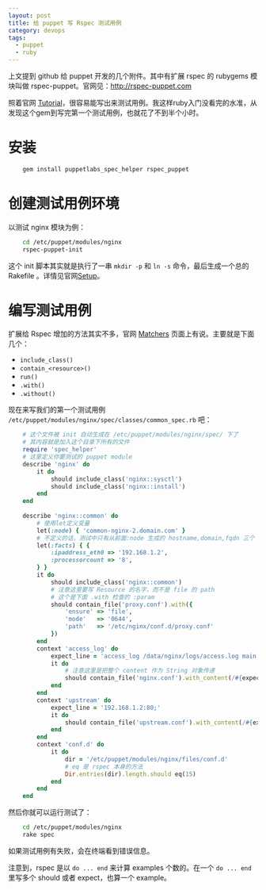 ```yaml
---
layout: post
title: 给 puppet 写 Rspec 测试用例
category: devops
tags:
  - puppet
  - ruby
---
```

上文提到 github 给 puppet 开发的几个附件。其中有扩展 rspec 的 rubygems 模块叫做 rspec-puppet。官网见：<http://rspec-puppet.com>

照着官网 [Tutorial](http://rspec-puppet.com/tutorial/)，很容易能写出来测试用例。我这样ruby入门没看完的水准，从发现这个gem到写完第一个测试用例，也就花了不到半个小时。

# 安装

```bash
    gem install puppetlabs_spec_helper rspec_puppet
```

# 创建测试用例环境

以测试 nginx 模块为例：

```bash
    cd /etc/puppet/modules/nginx
    rspec-puppet-init
```

这个 init 脚本其实就是执行了一串 `mkdir -p` 和 `ln -s` 命令，最后生成一个总的 Rakefile 。详情见官网[Setup](http://rspec-puppet.com/setup/)。

# 编写测试用例

扩展给 Rspec 增加的方法其实不多，官网 [Matchers](http://rspec-puppet.com/matchers/) 页面上有说。主要就是下面几个：

* `include_class()`
* `contain_<resource>()`
* `run()`
* `.with()`
* `.without()`

现在来写我们的第一个测试用例 `/etc/puppet/modules/nginx/spec/classes/common_spec.rb` 吧：

```ruby
    # 这个文件被 init 自动生成在 /etc/puppet/modules/nginx/spec/ 下了
    # 其内容就是加入这个目录下所有的文件
    require 'spec_helper'
    # 这里定义你要测试的 puppet module
    describe 'nginx' do
        it do
            should include_class('nginx::sysctl')
            should include_class('nginx::install')
        end
    end
    
    describe 'nginx::common' do
        # 使用let定义变量
        let(:node) { 'common-nginx-2.domain.com' }
        # 不定义的话，测试中只有从前面:node 生成的 hostname,domain,fqdn 三个
        let(:facts) { {
            :ipaddress_eth0 => '192.168.1.2',
            :processorcount => '8',
        } }
        it do
            should include_class('nginx::common')
            # 注意这里要写 Resource 的名字，而不是 file 的 path
            # 这个是下面 .with 检查的 :param
            should contain_file('proxy.conf').with({
                'ensure' => 'file',
                'mode'   => '0644',
                'path'   => '/etc/nginx/conf.d/proxy.conf'
            })
        end
        context 'access_log' do
            expect_line = 'access_log /data/nginx/logs/access.log main buffer=16k;'
            it do
                # 注意这里是把整个 content 作为 String 对象传递
                should contain_file('nginx.conf').with_content(/#{expect_line}/)
            end
        end
        context 'upstream' do
            expect_line = '192.168.1.2:80;'
            it do
                should contain_file('upstream.conf').with_content(/#{expect_line}/)
            end
        end
        context 'conf.d' do
            it do
                dir = '/etc/puppet/modules/nginx/files/conf.d'
                # eq 是 rspec 本身的方法
                Dir.entries(dir).length.should eq(15)
            end
        end
    end
```

然后你就可以运行测试了：

```bash
    cd /etc/puppet/modules/nginx
    rake spec
```

如果测试用例有失败，会在终端看到错误信息。

注意到，rspec 是以 `do ... end` 来计算 examples 个数的。在一个 `do ... end` 里写多个 should 或者 expect，也算一个 example。

